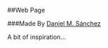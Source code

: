 ##Web Page 

###Made By [Daniel M. Sánchez](http://github.com/dmsanchez86)

A bit of inspiration...
